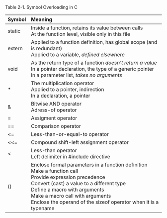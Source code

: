 Table 2-1. Symbol Overloading in C

| Symbol | Meaning           |
|:-------|:-----------------|
| static | Inside a function, retains its value between calls<br>At the function level, visible only in this file |
| extern | Applied to a function definition, has global scope (and is redundant)<br>Applied to a variable, *defined elsewhere* |
| void   | As the return type of a function *doesn't return a value*<br>In a pointer declaration, the type of a generic pointer<br>In a parameter list, *takes no arguments* |
| *      | The multiplication operator<br>Applied to a pointer, indirection<br>In a declaration, a pointer |
| &      | Bitwise AND operator<br>Adress-of operator |
| =      | Assigment operator |
| ==     | Comparison operator |
| <=     | Less-than-or-equal-to operator |
| <<=    | Compound shift-left assignment operator |
| <      | Less-than operator<br>Left delimiter in #include directive |
| ()     | Enclose formal parameters in a function definition<br>Make a function call<br>Provide expression precedence<br>Convert (cast) a value to a different type<br>Define a macro with arguments<br>Make a macro call with arguments<br>Enclose the operand of the sizeof operator when it is a typename |

